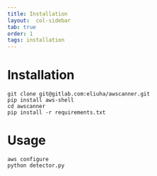 ```yaml
---
title: Installation
layout:  col-sidebar
tab: true
order: 1
tags: installation
---
```


# Installation
```shell script
git clone git@gitlab.com:eliuha/awscanner.git
pip install aws-shell
cd awscanner
pip install -r requirements.txt 
```
# Usage 
```shell script
aws configure
python detector.py
```

